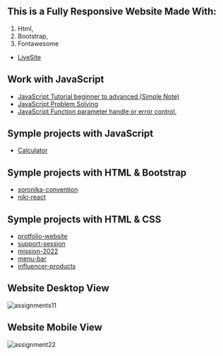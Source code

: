 ## This is a Fully Responsive Website Made With:

1. Html,
2. Bootstrap,
3. Fontawesome

- [LiveSite](https://shoronika-convention-center.netlify.app/)

## Work with JavaScript

- [JavaScript Tutorial beginner to advanced (Simple Note)](https://github.com/dev-nazmulislam/javascript-short-note)
- [JavaScript Problem Solving](https://github.com/dev-nazmulislam/javaScript-problem-solving)
- [JavaScript Function parameter handle or error control.](https://github.com/dev-nazmulislam/function-parameter-handle)

## Symple projects with JavaScript

- [Calculator](https://github.com/dev-nazmulislam/calculator)

## Symple projects with HTML & Bootstrap

- [soronika-convention](https://github.com/dev-nazmulislam/soronika-convention)
- [niki-react](https://github.com/dev-nazmulislam/niki-react)

## Symple projects with HTML & CSS

- [protfolio-website](https://github.com/dev-nazmulislam/protfolio-website)
- [support-session](https://github.com/dev-nazmulislam/support-session)
- [mission-2022](https://github.com/dev-nazmulislam/mission-2022)
- [menu-bar](https://github.com/dev-nazmulislam/menu-bar)
- [influencer-products](https://github.com/dev-nazmulislam/influencer-products)

## Website Desktop View

![assignments11](https://user-images.githubusercontent.com/97091081/150705539-5ca251dd-deda-4189-872c-7f9bc4a9ec9c.png)

## Website Mobile View

![assignment22](https://user-images.githubusercontent.com/97091081/150705573-20316872-7284-4fbb-876b-2f625a2d7c6d.png)
